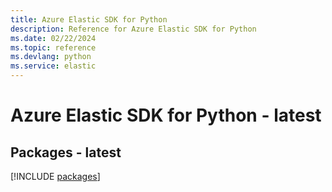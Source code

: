 ```yaml
---
title: Azure Elastic SDK for Python
description: Reference for Azure Elastic SDK for Python
ms.date: 02/22/2024
ms.topic: reference
ms.devlang: python
ms.service: elastic
---
```

# Azure Elastic SDK for Python - latest
## Packages - latest
[!INCLUDE [packages](elastic-index.md)]